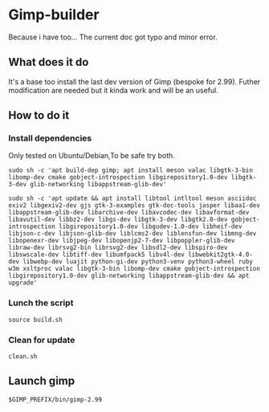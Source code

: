 # Gimp-builder

Because i have too...
The current doc got typo and minor error.

## What does it do

It's a base too install the last dev version of Gimp (bespoke for 2.99).
Futher modification are needed but it kinda work and will be an useful.

## How to do it

### Install dependencies

Only tested on Ubuntu/Debian,To be safe try both.

```shell
sudo sh -c 'apt build-dep gimp; apt install meson valac libgtk-3-bin libomp-dev cmake gobject-introspection libgirepository1.0-dev libgtk-3-dev glib-networking libappstream-glib-dev'
```

```shell
sudo sh -c 'apt update && apt install libtool intltool meson asciidoc exiv2 libgexiv2-dev gjs gtk-3-examples gtk-doc-tools jasper libaa1-dev libappstream-glib-dev libarchive-dev libavcodec-dev libavformat-dev libavutil-dev libbz2-dev libgs-dev libgtk-3-dev libgtk2.0-dev gobject-introspection libgirepository1.0-dev libgudev-1.0-dev libheif-dev libjson-c-dev libjson-glib-dev liblcms2-dev liblensfun-dev libmng-dev libopenexr-dev libjpeg-dev libopenjp2-7-dev libpoppler-glib-dev libraw-dev librsvg2-bin librsvg2-dev libsdl2-dev libspiro-dev libswscale-dev libtiff-dev libumfpack5 libv4l-dev libwebkit2gtk-4.0-dev libwebp-dev luajit python-gi-dev python3-venv python3-wheel ruby w3m xsltproc valac libgtk-3-bin libomp-dev cmake gobject-introspection libgirepository1.0-dev glib-networking libappstream-glib-dev && apt upgrade'
```

### Lunch the script

```shell
source build.sh
```

### Clean for update

```shell
clean.sh
```

## Launch gimp

```shell
$GIMP_PREFIX/bin/gimp-2.99
```
